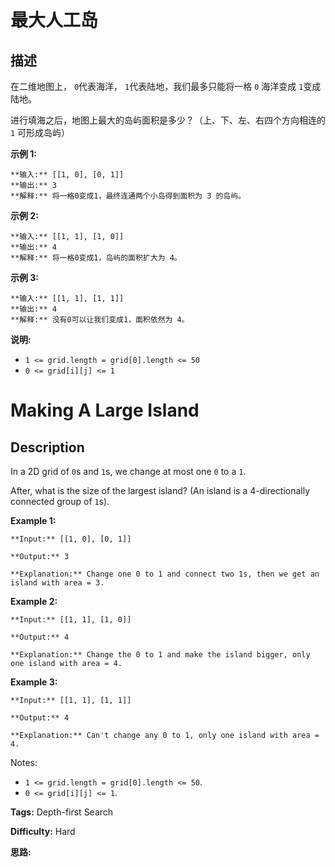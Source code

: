 # 最大人工岛

## 描述

在二维地图上， `0`代表海洋， `1`代表陆地，我们最多只能将一格 `0` 海洋变成 `1`变成陆地。

进行填海之后，地图上最大的岛屿面积是多少？（上、下、左、右四个方向相连的 `1` 可形成岛屿）

**示例 1:**

    
    
    **输入:** [[1, 0], [0, 1]]
    **输出:** 3
    **解释:** 将一格0变成1，最终连通两个小岛得到面积为 3 的岛屿。
    

**示例 2:**

    
    
    **输入:** [[1, 1], [1, 0]]
    **输出:** 4
    **解释:** 将一格0变成1，岛屿的面积扩大为 4。

**示例 3:**

    
    
    **输入:** [[1, 1], [1, 1]]
    **输出:** 4
    **解释:** 没有0可以让我们变成1，面积依然为 4。

**说明:**

  * `1 <= grid.length = grid[0].length <= 50`
  * `0 <= grid[i][j] <= 1`



# Making A Large Island

## Description



In a 2D grid of `0`s and `1`s, we change at most one `0` to a `1`.

After, what is the size of the largest island? (An island is a 4-directionally connected group of `1`s).

**Example 1:**

    
    
    **Input:** [[1, 0], [0, 1]]
    **Output:** 3
    **Explanation:** Change one 0 to 1 and connect two 1s, then we get an island with area = 3.
    

**Example 2:**

    
    
    **Input:** [[1, 1], [1, 0]]
    **Output:** 4
    **Explanation:** Change the 0 to 1 and make the island bigger, only one island with area = 4.

**Example 3:**

    
    
    **Input:** [[1, 1], [1, 1]]
    **Output:** 4
    **Explanation:** Can't change any 0 to 1, only one island with area = 4.



Notes:

  * `1 <= grid.length = grid[0].length <= 50`.
  * `0 <= grid[i][j] <= 1`.




**Tags:** Depth-first Search

**Difficulty:** Hard

**思路:**
